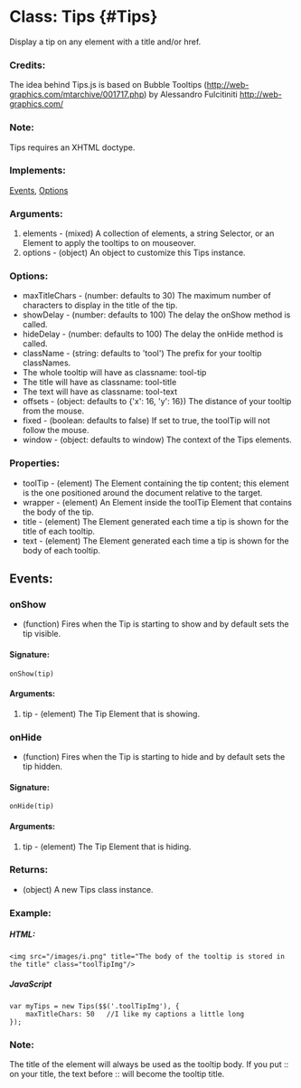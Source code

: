 Class: Tips {#Tips}
===================

Display a tip on any element with a title and/or href.

### Credits:

The idea behind Tips.js is based on Bubble Tooltips (<http://web-graphics.com/mtarchive/001717.php>) by Alessandro Fulcitiniti <http://web-graphics.com/>

### Note:

Tips requires an XHTML doctype.

### Implements:

[Events](/Class/Class.Extras#Events), [Options]()

### Arguments:

1. elements - (mixed) A collection of elements, a string Selector, or an Element to apply the tooltips to on mouseover.
2. options  - (object) An object to customize this Tips instance.

### Options:

* maxTitleChars - (number: defaults to 30) The maximum number of characters to display in the title of the tip.
* showDelay     - (number: defaults to 100) The delay the onShow method is called.
* hideDelay     - (number: defaults to 100) The delay the onHide method is called.
* className     - (string: defaults to 'tool') The prefix for your tooltip classNames.
 * The whole tooltip will have as classname: tool-tip
 * The title will have as classname: tool-title
 * The text will have as classname: tool-text
* offsets       - (object: defaults to {'x': 16, 'y': 16}) The distance of your tooltip from the mouse.
* fixed         - (boolean: defaults to false) If set to true, the toolTip will not follow the mouse.
* window        - (object: defaults to window) The context of the Tips elements.

### Properties:

* toolTip - (element) The Element containing the tip content; this element is the one positioned around the document relative to the target.
* wrapper - (element) An Element inside the toolTip Element that contains the body of the tip.
* title   - (element) The Element generated each time a tip is shown for the title of each tooltip.
* text    - (element) The Element generated each time a tip is shown for the body of each tooltip.

## Events:

### onShow

* (function) Fires when the Tip is starting to show and by default sets the tip visible.

#### Signature:

	onShow(tip)

#### Arguments:

1. tip - (element) The Tip Element that is showing.

### onHide

* (function) Fires when the Tip is starting to hide and by default sets the tip hidden.

#### Signature:

	onHide(tip)

#### Arguments:

1. tip - (element) The Tip Element that is hiding.

### Returns:

* (object) A new Tips class instance.

### Example:

##### HTML:

	<img src="/images/i.png" title="The body of the tooltip is stored in the title" class="toolTipImg"/>

##### JavaScript

	var myTips = new Tips($$('.toolTipImg'), {
		maxTitleChars: 50	//I like my captions a little long
	});

### Note:

The title of the element will always be used as the tooltip body. If you put :: on your title, the text before :: will become the tooltip title.
